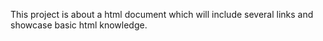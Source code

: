 This project is about a html document which will include several links and showcase basic html knowledge.